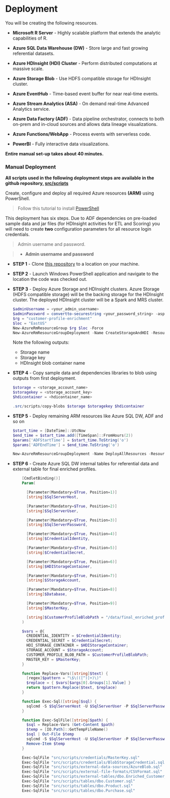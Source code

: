 # Deployment
You will be creating the following resources. 

- **Microsoft R Server** - Highly scalable platform that extends the analytic capabilities of R.

- **Azure SQL Data Warehouse (DW)** - Store large and fast growing referential datasets.

- **Azure HDInsight (HDI) Cluster** - Perform distributed computations at massive scale.

- **Azure Storage Blob** - Use HDFS compatible storage for HDInsight cluster.

- **Azure EventHub** - Time-based event buffer for near real-time events.

- **Azure Stream Analytics (ASA)** - On demand real-time Advanced Analytics service.

- **Azure Data Factory (ADF)** - Data pipeline orchestrator, connects to both on-prem and in-cloud sources and allows data lineage visualizations.

- **Azure Functions/WebApp** - Process events with serverless code.

- **PowerBI** - Fully interactive data visualizations.

**Entire manual set-up takes about 40 minutes.**

### Manual Deployment
**All scripts used in the following deployment steps are available in the github repository, [src/scripts][LINK_SCRIPTS]** 

Create, configure and deploy all required Azure resources **(ARM)** using PowerShell.

> Follow this tutorial to install [PowerShell][LINK_PS]

This deployment has six steps. Due to ADF dependencies on pre-loaded sample data and jar files (for HDInsight activities for ETL and Scoring) you will need to create **two** configuration parameters for all resource login credentials.

>  Admin username and password. 
 
>  -  **Admin username and password** 

- **STEP 1** - Clone [this repository][LINK_GH] to a location on your machine. 

- **STEP 2** - Launch Windows PowerShell application and navigate to the location the code was checked out. 

- **STEP 3** - Deploy Azure Storage and HDInsight clusters.
Azure Storage (HDFS compatible storage) will be the backing storage for the HDInsight cluster. The deployed HDInsight cluster will be a Spark and MRS cluster.

    ```PowerShell
    $adminUsername = <your_admin_username>
    $adminPassword = convertto-securestring <your_password_string> -asplaintext -force
    $rg = "customer-profile-enrichment"
    $loc = "EastUS"
    New-AzureRmResourceGroup $rg $loc -Force 
    New-AzureRmResourceGroupDeployment -Name CreateStorageAndHDI -ResourceGroupName $rg -TemplateFile src/scripts/azuredeploy_init.json -admin-username $adminUsername -admin-password $adminPassword -verbose
    ```  
    Note the following outputs:
    - Storage name
    - Storage key
    - HDInsight blob container name

- **STEP 4** - Copy sample data and dependencies libraries to blob using outputs from first deployment. 
	```PowerShell
	$storage = <storage_account_name>
	$storagekey = <storage_account_key>
	$hdicontainer = <hdicontainer_name>
    
    .src/scripts/copy-blobs $storage $storagekey $hdicontainer
    ```

- **STEP 5** - Deploy remaining ARM resources like Azure SQL DW, ADF and so on 
	```PowerShell
    $start_time = [DateTime]::UtcNow
	$end_time = $start_time.add([TimeSpan]::FromHours(2))
	$params['ADFStartTime'] = $start_time.ToString('o')
	$params['ADFEndTime'] = $end_time.ToString('o')	
    
    New-AzureRmResourceGroupDeployment -Name DeployAllResources -ResourceGroupName $rg -TemplateFile src/scripts/azuredeploy_sll.json -admin-username $adminUsername -admin-password $adminPassword -TemplateParameterObject $params -verbose
    ```

- **STEP 6** - Create Azure SQL DW internal tables for referential data and external table for final enriched profiles. 
	
    ```PowerShell  
		[CmdletBinding()]
        Param(

          [Parameter(Mandatory=$True, Position=1)]
          [string]$SqlServerHost,

          [Parameter(Mandatory=$True, Position=2)]
          [string]$SqlServerUser,

          [Parameter(Mandatory=$True, Position=3)]
          [string]$SqlServerPassword,

          [Parameter(Mandatory=$True, Position=4)]
          [string]$CredentialIdentity,

          [Parameter(Mandatory=$True, Position=5)]
          [string]$CredentialSecret,

          [Parameter(Mandatory=$True, Position=6)]
          [string]$HDIStorageContainer,

          [Parameter(Mandatory=$True, Position=7)]
          [string]$StorageAccount,

          [Parameter(Mandatory=$True, Position=8)]
          [string]$Database,

          [Parameter(Mandatory=$True, Position=9)]
          [string]$MasterKey,

          [string]$CustomerProfileBlobPath = "/data/final_enriched_profiles/enriched_customer_profile.csv"
        )

        $vars = @{
          CREDENTIAL_IDENTITY = $CredentialIdentity;
          CREDENTIAL_SECRET = $CredentialSecret;
          HDI_STORAGE_CONTAINER = $HDIStorageContainer;
          STORAGE_ACCOUNT = $StorageAccount;
          CUSTOMER_PROFILE_BLOB_PATH = $CustomerProfileBlobPath;
          MASTER_KEY = $MasterKey;
        }

        function Replace-Vars([string]$text) {
          [regex]$pattern = "\$\(([^)]+)\)"
          $replace = { $vars[$args[0].Groups[1].Value] }
          return $pattern.Replace($text, $replace)
        }

        function Exec-Sql([string]$sql) {
          sqlcmd -S $SqlServerHost -U $SqlServerUser -P $SqlServerPassword -d $Database -I -Q "$sql"
        }

        function Exec-SqlFile([string]$path) {
          $sql = Replace-Vars (Get-Content $path)
          $temp = [IO.Path]::GetTempFileName()
          $sql | Out-File $temp
          sqlcmd -S $SqlServerHost -U $SqlServerUser -P $SqlServerPassword -d $Database -I -i $temp
          Remove-Item $temp
        }

        Exec-SqlFile "src/scripts/credentials/MasterKey.sql"
        Exec-SqlFile "src/scripts/credentials/BlobStorageCredential.sql"
        Exec-SqlFile "src/scripts/external-data-sources/AzureBlob.sql"
        Exec-SqlFile "src/scripts/external-file-formats/CSVFormat.sql"
        Exec-SqlFile "src/scripts/external-tables/dbo.Enriched_Customer_Profile_Blob.sql"
        Exec-SqlFile "src/scripts/tables/dbo.Customer.sql"
        Exec-SqlFile "src/scripts/tables/dbo.Product.sql"
        Exec-SqlFile "src/scripts/tables/dbo.Purchase.sql"
    ```
    
 <!-- Links -->
[LINK_PS]: https://docs.microsoft.com/en-us/powershell/azure/install-azurerm-ps?view=azurermps-3.8.0
[LINK_SCRIPTS]: https://github.com/Azure/cortana-intelligence-customer360/tree/master/Technical%20Deployment%20Guide/src/scripts
[LINK_GH]: https://github.com/Azure/cortana-intelligence-customer360 
 
